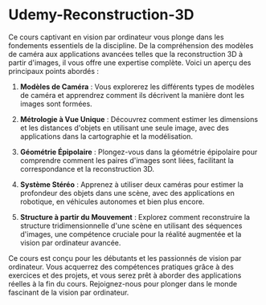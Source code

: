 # Udemy-Reconstruction-3D


Ce cours captivant en vision par ordinateur vous plonge dans les fondements essentiels de la discipline. De la compréhension des modèles de caméra aux applications avancées telles que la reconstruction 3D à partir d'images, il vous offre une expertise complète. Voici un aperçu des principaux points abordés :

1. **Modèles de Caméra** : Vous explorerez les différents types de modèles de caméra et apprendrez comment ils décrivent la manière dont les images sont formées.

2. **Métrologie à Vue Unique** : Découvrez comment estimer les dimensions et les distances d'objets en utilisant une seule image, avec des applications dans la cartographie et la modélisation.

3. **Géométrie Épipolaire** : Plongez-vous dans la géométrie épipolaire pour comprendre comment les paires d'images sont liées, facilitant la correspondance et la reconstruction 3D.

4. **Système Stéréo** : Apprenez à utiliser deux caméras pour estimer la profondeur des objets dans une scène, avec des applications en robotique, en véhicules autonomes et bien plus encore.

5. **Structure à partir du Mouvement** : Explorez comment reconstruire la structure tridimensionnelle d'une scène en utilisant des séquences d'images, une compétence cruciale pour la réalité augmentée et la vision par ordinateur avancée.

Ce cours est conçu pour les débutants et les passionnés de vision par ordinateur. Vous acquerrez des compétences pratiques grâce à des exercices et des projets, et vous serez prêt à aborder des applications réelles à la fin du cours. Rejoignez-nous pour plonger dans le monde fascinant de la vision par ordinateur.
